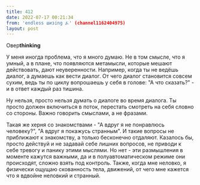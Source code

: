 ```yaml
---
title: 412
date: 2022-07-17 00:21:34
from: 'endless шизing ⍼' (channel1162404975)
layout: post
---
```


Овер**thinking**

У меня иногда проблема, что я много думаю. Не в том смысле, что я умный, а в плане, что появляются метамысли, которые мешают действовать, дают неуверенности. Например, когда ты не ведёшь диалог, а думаешь как вести диалог. От чего диалог становится совсем сухим, ведь ты по циклу вопрошаешь у себя в голове: "А что сказать?" - и в ответ каждый раз тишина.

Ну нельзя, просто нельзя думать о диалоге во время диалога. Ты просто должен включиться в поток, перестать смотреть на себя словно со стороны. Важно говорить смыслами, а не фразами.

Такая же херня со знакомствами - "А вдруг я не понравлюсь человеку?", "А вдруг я покажусь странным". И такие вопросы не приближают к знакомству, а только бесконечно отдаляют.
Казалось бы, просто действуй и не задавай себе лишних вопросов, не приводи к себе тревогу и панику этими мыслями. Но нет - эти размышления в моменте кажутся важными, да и в полуавтоматическом режиме они происходят, сложно взять под контроль.
Также, когда мне неловко, я физически ощущаю скованность тела, движений, от чего мне кажется что я вдвойне неловкий и странный.
